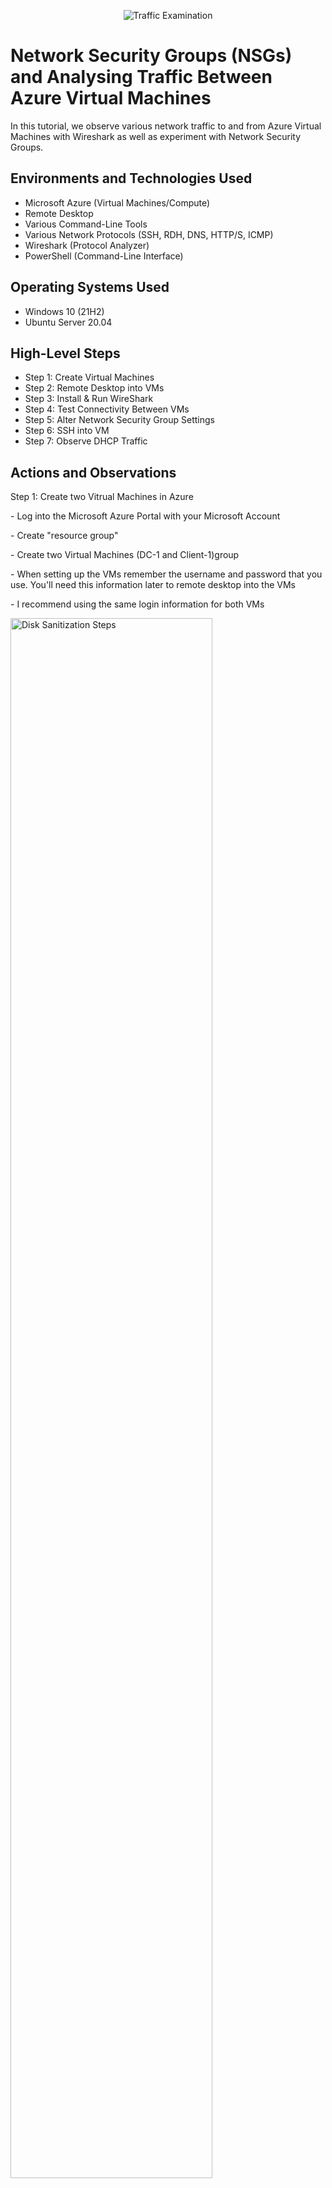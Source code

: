 
<p align="center">
<img src="https://i.imgur.com/Ua7udoS.png" alt="Traffic Examination"/>
</p>
<h1>Network Security Groups (NSGs) and Analysing Traffic Between Azure Virtual Machines</h1>
In this tutorial, we observe various network traffic to and from Azure Virtual Machines with Wireshark as well as experiment with Network Security Groups.<br />

<h2>Environments and Technologies Used</h2>

- Microsoft Azure (Virtual Machines/Compute)
- Remote Desktop
- Various Command-Line Tools
- Various Network Protocols (SSH, RDH, DNS, HTTP/S, ICMP)
- Wireshark (Protocol Analyzer)
- PowerShell (Command-Line Interface)

<h2>Operating Systems Used </h2>

- Windows 10 (21H2)
- Ubuntu Server 20.04

<h2>High-Level Steps</h2>

- Step 1: Create Virtual Machines
- Step 2: Remote Desktop into VMs
- Step 3: Install & Run WireShark
- Step 4: Test Connectivity Between VMs
- Step 5: Alter Network Security Group Settings
- Step 6: SSH into VM
- Step 7: Observe DHCP Traffic

<h2>Actions and Observations</h2>

Step 1: Create two Vitrual Machines in Azure
<p>
- Log into the Microsoft Azure Portal with your Microsoft Account
  </p>
- Create "resource group"
  </p>
- Create two Virtual Machines (DC-1 and Client-1)group
  </p>
- When setting up the VMs remember the username and password that you use. You'll need this information later to remote desktop into the VMs
</p>
- I recommend using the same login information for both VMs
<p>
 </p>
<img src="https://imgur.com/VL9V0o6.png" height="80%" width="80%" alt="Disk Sanitization Steps"/>
</p>
</p>
<br />
</p>
<p>
Step 3: Remote Desktop into Client-1
  <p>
  - Download and Run WireShark. 
    <p>
  - Open WireShark
       <p>
  - Click "Ethernet 2"
          <p>
  - Select "shark symbol" in upper left hand corner to start network traffic monitoring  
             <p>
  - Filter out irrelevant network traffic via display filter bar (type "icmp" in filter bar to only see ping traffic). 
               <p>
      - traffic can also be filtered using port numbers using the following syntax: tcp.port==22
               </p>
</p>
<br />
<p>
<img src="https://imgur.com/bidy0lW.png" height="80%" width="80%" alt="Disk Sanitization Steps"/>
  
  <- Absence of ICMP traffic because no ping command has been made/>
<img src="https://imgur.com/Yifwztp.png" height="80%" width="80%" alt="Disk Sanitization Steps"/>
<p>
  - ICMP requests and replies being observed now after a perpertual ping of server (10.0.0.4) from Client-1
  <p>
  <img src="https://imgur.com/7IgDHCU.png" height="80%" width="80%" alt="Disk Sanitization Steps"/>
<p>
</p>
<p></p>
</p>
<p>
Step 4: Use NSG to Deny ICMP Traffic for DC-1 in Azure Portal and Observe Traffic Behaviour in wireshark
  <p>
    - NSG is an equivalent of firewall. 
    <p>
    - Select "DC-1-NSG"
      </p>
    - "Inbound security rules" 
        </p>
    - Under settings click "+ add"
        </p>
    - In the new pop up window change "protocol" to "ICMP"
        </p>
    - Change "action" to "deny" 
        </p>
    - Change "Name" to "Deny_ICMP_Ping"
        </p>
    - Click "add" at bottom. 
        </p>
    - *Notice how the ping in command line (cmd) on Client-1 done on step#3 is immediately halted due to being blocked by DC-1's firewall thanks to the new inbound security rule made. 
        </p>
    - If you edit the rule to allow traffic, notice how the perpetual ping cmds successfully resume. 
        </p>
    - *Press Ctrl+C to stop PowerShell ping
      <p>
      </p>
<img src="https://imgur.com/5y1gdyo.png" height="80%" width="80%" alt="Disk Sanitization Steps"/>
<p>
    - no response on wireshark
  <p>
    <img src="https://imgur.com/eO1BTWk.png" height="80%" width="80%" alt="Disk Sanitization Steps"/>
    <p>
    - request times out on command prompt
    <img src="https://imgur.com/E2O5PtC.png" height="80%" width="80%" alt="Disk Sanitization Steps"/>
  
</p>
<br />
</p>
<p>
Step 5: SSH into DC-1 from Client-1 via PowerShell
  <p>
    <p> 
      - Note* the VM (DC-1) I tried to control using SSH was running on windows and ssh requests were timing out. SSH works with linux. Please take note. I had to start the whole lab again and set my DC-1 on Ubuntu. 
    </p>
  - Re-start capture on wireshark to clear previous filters
    <p>
  - Type "SSH" into WireShark's filter bar
      <p>
  - Go to "PowerShell" and type "ssh labuser@(DC-1 private IP address)
        <p>
        </p>
  - Type "yes" to connection prompt
       <p>
  - Enter password on next cmd line (password will not show but enter it anyway and press enter key, it will register)
              <p>
  - You have now successfully remotely logged into VM2's command-line Interface (CLI). It should now read "labuser@VM2:"
                     <p>
  - You can type a linux cmd such as: "id", "pwd" to see the new network traffic between the VMs. 
                            <p>
  - Filter DHCP traffic
                              </p>
  - When done exploring, type "exit" into cmd line on PowerShell to end the connection. You can always log in back by enteri ng the password for DC-1. 
        <p>
 ** - SSH Traffic**
          <p>
    <img src="https://imgur.com/LTyQMND.png" height="80%" width="80%" alt="Disk Sanitization Steps"/>
</p>
</p>
  - **DHCP traffic**
</p>
 <img src="https://imgur.com/ljJW62h.png" height="80%" width="80%" alt="Disk Sanitization Steps"/>
<p>
</p>
<br />
